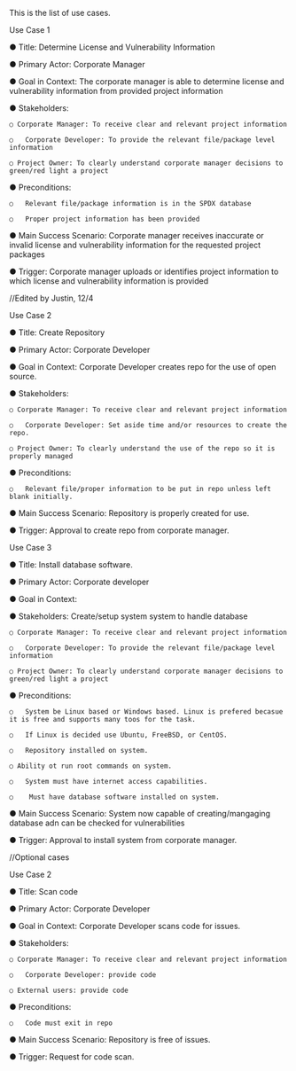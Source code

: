 This is the list of use cases.

Use Case 1

  ●	Title: Determine License and Vulnerability Information
  
  ●	Primary Actor: Corporate Manager
  
  ●	Goal in Context: The corporate manager is able to determine license and vulnerability information from provided project information
  
  ●	Stakeholders:
  
    ○ Corporate Manager: To receive clear and relevant project information
    
    ○	Corporate Developer: To provide the relevant file/package level information
    
    ○ Project Owner: To clearly understand corporate manager decisions to green/red light a project
    
  ●	Preconditions:
  
    ○	Relevant file/package information is in the SPDX database
    
    ○	Proper project information has been provided
    
  ●	Main Success Scenario: Corporate manager receives inaccurate or invalid license and vulnerability information for the requested project packages
  
  ●	Trigger: Corporate manager uploads or identifies project information to which license and vulnerability information is provided
  
  

  
//Edited by Justin, 12/4

Use Case 2

  ●	Title: Create Repository
  
  ●	Primary Actor: Corporate Developer
  
  ●	Goal in Context: Corporate Developer creates repo for the use of open source.
  
  ●	Stakeholders:
  
    ○ Corporate Manager: To receive clear and relevant project information
    
    ○	Corporate Developer: Set aside time and/or resources to create the repo.
    
    ○ Project Owner: To clearly understand the use of the repo so it is properly managed
    
  ●	Preconditions:
  
    ○	Relevant file/proper information to be put in repo unless left blank initially.
    
  ●	Main Success Scenario: Repository is properly created for use. 
  
  ●	Trigger: Approval to create repo from corporate manager.
  

Use Case 3

  ●	Title: Install database software.
  
  ●	Primary Actor: Corporate developer
  
  ●	Goal in Context: 
  
  ●	Stakeholders: Create/setup system system to handle database
  
    ○ Corporate Manager: To receive clear and relevant project information
    
    ○	Corporate Developer: To provide the relevant file/package level information
    
    ○ Project Owner: To clearly understand corporate manager decisions to green/red light a project
    
  ●	Preconditions:
  
    ○	System be Linux based or Windows based. Linux is prefered becasue it is free and supports many toos for the task. 
    
    ○	If Linux is decided use Ubuntu, FreeBSD, or CentOS.
    
    ○	Repository installed on system.
    
    ○ Ability ot run root commands on system.
    
    ○	System must have internet access capabilities.
    
    ○	 Must have database software installed on system. 
    
  ●	Main Success Scenario: System now capable of creating/mangaging database adn can be checked for vulnerabilities
  
  ●	Trigger: Approval to install system from corporate manager.
  
  
  
  //Optional cases
  
  Use Case 2
  
  ●	Title: Scan code
  
  ●	Primary Actor: Corporate Developer
  
  ●	Goal in Context: Corporate Developer scans code for issues.
  
  ●	Stakeholders:
  
    ○ Corporate Manager: To receive clear and relevant project information
    
    ○	Corporate Developer: provide code
    
    ○ External users: provide code
    
  ●	Preconditions:
  
    ○	Code must exit in repo
    
  ●	Main Success Scenario: Repository is free of issues.
  
  ●	Trigger: Request for code scan.
  
